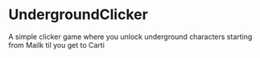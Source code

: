 # UndergroundClicker
A simple clicker game where you unlock underground characters starting from Mailk til you get to Carti
